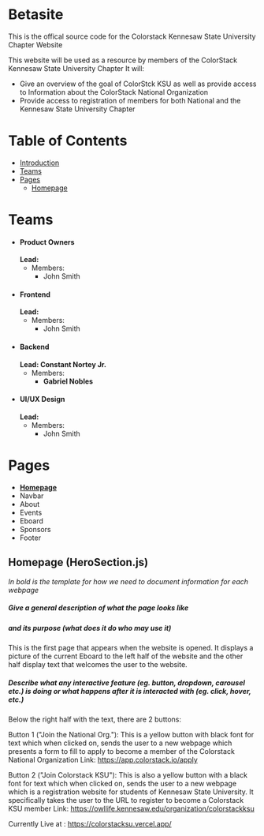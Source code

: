 # Betasite
This is the offical source code for the Colorstack Kennesaw State University Chapter Website

This website will be used as a resource by members of the ColorStack Kennesaw State University Chapter
It will:
- Give an overview of the goal of ColorStck KSU as well as provide access to Information about the ColorStack National Organization
- Provide access to registration of members for both National and the Kennesaw State University Chapter

# Table of Contents
- [Introduction](#betasite)
- [Teams](#teams)
- [Pages](#pages)
    - [Homepage](#homepage-(HeroSection.js))

# Teams
- #### Product Owners
    __Lead:__ 
    - Members:
        - John Smith
- #### Frontend
    __Lead:__
    - Members:
        - John Smith
- #### Backend 
    __Lead: Constant Nortey Jr.__
    - Members:
        - __Gabriel Nobles__
- #### UI/UX Design
    __Lead:__ 
    - Members:
        - John Smith



# Pages
- [__Homepage__](https://colorstacksu.vercel.app/)
- Navbar
- About
- Events
- Eboard
- Sponsors
- Footer

## Homepage (HeroSection.js)
_In bold is the template for how we need to document information for each webpage_

##### Give a general description of what the page looks like 
##### and its purpose (what does it do who may use it)

This is the first page that appears when the website is opened.
It displays a picture of the current Eboard to the left half of the website and the other half display text that welcomes the user to the website.

##### Describe what any interactive feature (eg. button, dropdown, carousel etc.) is doing or what happens after it is interacted with (eg. click, hover, etc.)

Below the right half with the text, there are 2 buttons:

Button 1 ("Join the National Org."): This is a yellow button with black font for text which when clicked on, sends the user to a new webpage which presents a form to fill to apply to become a member of the Colorstack National Organization
Link: https://app.colorstack.io/apply

Button 2 ("Join Colorstack KSU"): This is also a yellow button with a black font for text which when clicked on, sends the user to a new webpage which is a registration website for students of Kennesaw State University. It specifically takes the user to the URL to register to become a Colorstack KSU member
Link: https://owllife.kennesaw.edu/organization/colorstackksu

Currently Live at : https://colorstacksu.vercel.app/